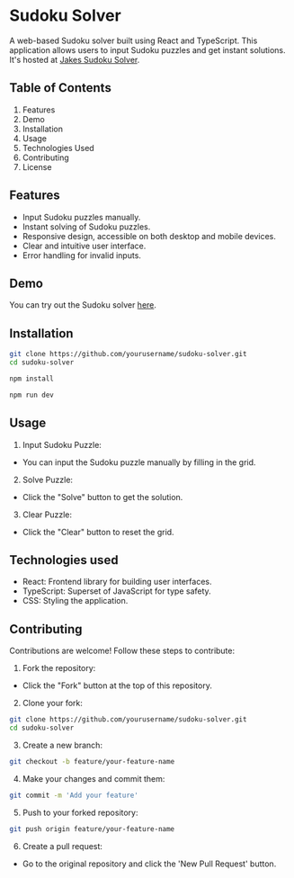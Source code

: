 # Sudoku Solver

A web-based Sudoku solver built using React and TypeScript. This application allows users to input Sudoku puzzles and get instant solutions. It's hosted at [Jakes Sudoku Solver](https://jakessudokusolver.netlify.app).

## Table of Contents

1. Features
2. Demo
3. Installation
4. Usage
5. Technologies Used
6. Contributing
7. License

## Features

- Input Sudoku puzzles manually.
- Instant solving of Sudoku puzzles.
- Responsive design, accessible on both desktop and mobile devices.
- Clear and intuitive user interface.
- Error handling for invalid inputs.

## Demo

You can try out the Sudoku solver [here](https://jakessudokusolver.netlify.app).

## Installation

```bash
git clone https://github.com/yourusername/sudoku-solver.git
cd sudoku-solver

npm install

npm run dev
```

## Usage

1. Input Sudoku Puzzle:

- You can input the Sudoku puzzle manually by filling in the grid.

2. Solve Puzzle:

- Click the "Solve" button to get the solution.

3. Clear Puzzle:

- Click the "Clear" button to reset the grid.

## Technologies used

- React: Frontend library for building user interfaces.
- TypeScript: Superset of JavaScript for type safety.
- CSS: Styling the application.

## Contributing

Contributions are welcome! Follow these steps to contribute:

1. Fork the repository:

- Click the "Fork" button at the top of this repository.

2. Clone your fork:

```bash 
git clone https://github.com/yourusername/sudoku-solver.git
cd sudoku-solver
```

3. Create a new branch:

```bash 
git checkout -b feature/your-feature-name
```

4. Make your changes and commit them:

```bash 
git commit -m 'Add your feature'
```

5. Push to your forked repository:

```bash 
git push origin feature/your-feature-name
```

6. Create a pull request: 

- Go to the original repository and click the 'New Pull Request' button.